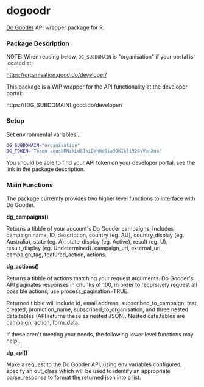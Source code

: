 # dogoodr

[Do Gooder](https://dogooder.co/) API wrapper package for R.

### Package Description

NOTE: When reading below, `DG_SUBDOMAIN` is "organisation" if your portal is located at:

https://organisation.good.do/developer/

This package is a WIP wrapper for the API functionality at the developer portal:

https://[DG_SUBDOMAIN].good.do/developer/

### Setup

Set environmental variables...
```bash
DG_SUBDOMAIN="organisation"
DG_TOKEN="Token cousbRNzkLd8JkiDbh8d0ta99KIkli928yVpnXub"
```

You should be able to find your API token on your developer portal, see the link in the package description.

### Main Functions

The package currently provides two higher level functions to interface with Do Gooder.

**dg_campaigns()**

Returns a tibble of your account's Do Gooder campaigns. Includes campaign name, ID, description, country (eg. AU), country_display (eg. Australia), state (eg. A). state_display (eg. Active), result (eg. U), result_display (eg. Undetermined). campaign_url, external_url, campaign_tag, featured_action, actions.

**dg_actions()**

Returns a tibble of actions matching your request arguments. Do Gooder's API paginates responses in chunks of 100, in order to recursively request all possible actions, use process_pagination=TRUE.

Returned tibble will include id, email address, subscribed_to_campaign, test, created, promotion_name, subscribed_to_organisation, and three nested data.tables (API returns these as nested JSON). Nested data.tables are campaign, action, form_data.

If these aren't meeting your needs, the following lower level functions may help...

**dg_api()**

Make a request to the Do Gooder API, using env variables configured, specify an out_class which will be used to identify an appropriate parse_response to format the returned json into a list.
